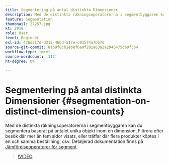 ```yaml
---
title: Segmentering på antal distinkta Dimensioner
description: Med de distinkta räkningsoperatorerna i segmentbyggaren kan du segmentera baserat på antalet unika objekt inom en dimension. Filtrera efter besök där mer än fem sidor visats, eller träffar där flera produkter köptes i en och samma beställning, osv.
feature: Segmentation
thumbnail: 27257.jpg
kt: 2918
role: User
level: Beginner
exl-id: 47bd517d-d315-46bd-a17e-c01574a7bb7d
source-git-commit: 8ab9f8cb1ebef6a0f281a63a2a2946475cb9f3b4
workflow-type: tm+mt
source-wordcount: '112'
ht-degree: 0%

---
```


# Segmentering på antal distinkta Dimensioner {#segmentation-on-distinct-dimension-counts}

Med de distinkta räkningsoperatorerna i segmentbyggaren kan du segmentera baserat på antalet unika objekt inom en dimension. Filtrera efter besök där mer än fem sidor visats, eller träffar där flera produkter köptes i en och samma beställning, osv. Detaljerad dokumentation finns på [Jämförelseoperatorer för segment](https://experienceleague.adobe.com/docs/analytics/components/segmentation/segment-reference/seg-operators.html).

>[!VIDEO](https://video.tv.adobe.com/v/27257/?quality=12&learn=on)
